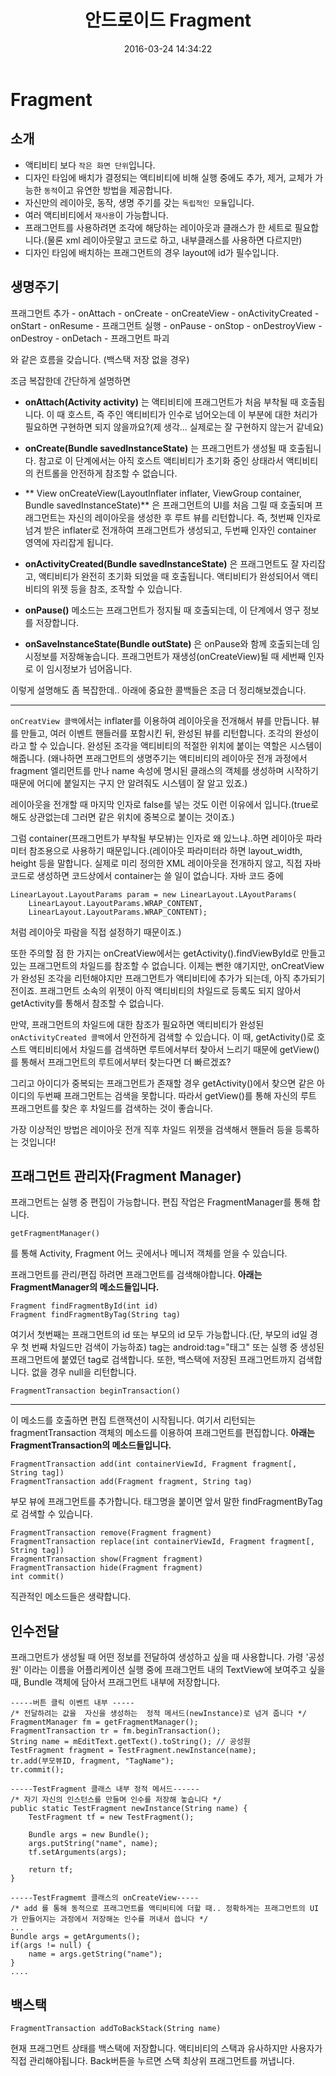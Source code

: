 ﻿---
layout: post
title:  "안드로이드 Fragment"
date:   2016-03-24 14:34:22
categories: archieve
comments: true
---

# Fragment
## 소개
* 액티비티 보다 `작은 화면 단위`입니다.
* 디자인 타임에 배치가 결정되는 액티비티에 비해 실행 중에도 추가, 제거, 교체가 가능한 `동적`이고 유연한 방법을 제공합니다.
* 자신만의 레이아웃, 동작, 생명 주기를 갖는 `독립적인 모듈`입니다.
* 여러 액티비티에서 `재사용`이 가능합니다.
* 프래그먼트를 사용하려면 조각에 해당하는 레이아웃과 클래스가 한 세트로 필요합니다.(물론 xml 레이아웃말고 코드로 하고, 내부클래스를 사용하면 다르지만)
* 디자인 타임에 배치하는 프래그먼트의 경우 layout에 id가 필수입니다.

## 생명주기
 프래그먼트 추가 - onAttach - onCreate - onCreateView - onActivityCreated - onStart - onResume - 프래그먼트 실행 - onPause - onStop - onDestroyView - onDestroy - onDetach - 프래그먼트 파괴
 
 와 같은 흐름을 갖습니다. (백스택 저장 없을 경우)
 
 조금 복잡한데 간단하게 설명하면
 * **onAttach(Activity activity)** 는 액티비티에 프래그먼트가 처음 부착될 때 호출됩니다.
 이 때 호스트, 즉 주인 액티비티가 인수로 넘어오는데 이 부분에 대한 처리가 필요하면 구현하면 되지 않을까요?(제 생각... 실제로는 잘 구현하지 않는거 같네요)
 
*  **onCreate(Bundle savedInstanceState)** 는 프래그먼트가 생성될 때 호출됩니다.
 참고로 이 단계에서는 아직 호스트 액티비티가 초기화 중인 상태라서 액티비티의 컨트롤을 안전하게 참조할 수 없습니다. 
 
 
*  ** View onCreateView(LayoutInflater inflater, ViewGroup container, Bundle savedInstanceState)** 은 프래그먼트의 UI를 처음 그릴 때 호출되며 프래그먼트는 자신의 레이아웃을 생성한 후 루트 뷰를 리턴합니다. 즉, 첫번째 인자로 넘겨 받은 inflater로 전개하여 프래그먼트가 생성되고, 두번째 인자인 container 영역에 자리잡게 됩니다.
 

* **onActivityCreated(Bundle savedInstanceState)** 은 프래그먼트도 잘 자리잡고, 액티비티가 완전히 초기화 되었을 때 호출됩니다. 액티비티가 완성되어서 액티비티의 위젯 등을 참조, 조작할 수 있습니다.


* **onPause()** 메소드는 프래그먼트가 정지될 때 호출되는데, 이 단계에서 영구 정보를 저장합니다.


* **onSaveInstanceState(Bundle outState)** 은 onPause와 함께 호출되는데 임시정보를 저장해놓습니다. 프래그먼트가 재생성(onCreateView)될 때 세번째 인자로 이 임시정보가 넘어옵니다.

이렇게 설명해도 좀 복잡한데.. 아래에 중요한 콜백들은 조금 더 정리해보겠습니다.

--------------------------

 `onCreatView 콜백`에서는 inflater를 이용하여 레이아웃을 전개해서 뷰를 만듭니다. 
뷰를 만들고, 여러 이벤트 핸들러를 포함시킨 뒤, 완성된 뷰를 리턴합니다. 조각의 완성이라고 할 수 있습니다. 완성된 조각을 액티비티의 적절한 위치에 붙이는 역할은 시스템이 해줍니다.
(왜나하면 프래그먼트의 생명주기는 액티비티의 레이아웃 전개 과정에서 fragment 엘리먼트를 만나 name 속성에 명시된 클래스의 객체를 생성하며 시작하기 때문에 어디에 붙일지는 구지 안 알려줘도 시스템이 잘 알고 있죠.)

레이아웃을 전개할 때 마지막 인자로 false를 넣는 것도 이런 이유에서 입니다.(true로 해도 상관없는데 그러면 같은 위치에 중복으로 붙이는 것이죠.)

그럼 container(프래그먼트가 부착될 부모뷰)는 인자로 왜 있느냐..하면 레이아웃 파라미터 참조용으로 사용하기 때문입니다.(레이아웃 파라미터라 하면 layout_width, height 등을 말합니다. 실제로 미리 정의한 XML 레이아웃을 전개하지 않고, 직접 자바코드로 생성하면 코드상에서 container는 쓸 일이 없습니다. 자바 코드 중에 
```
LinearLayout.LayoutParams param = new LinearLayout.LAyoutParams(
	LinearLayout.LayoutParams.WRAP_CONTENT,
    LinearLayout.LayoutParams.WRAP_CONTENT);
```
처럼 레이아웃 파람을 직접 설정하기 때문이죠.)

또한 주의할 점 한 가지는 onCreatView에서는 getActivity().findViewById로 만들고 있는 프래그먼트의 차일드를 참조할 수 없습니다. 이제는 뻔한 얘기지만, onCreatView가 완성된 조각을 리턴해야지만 프래그먼트가 액티비티에 추가가 되는데, 아직 추가되기 전이죠. 프래그먼트 소속의 위젯이 아직 액티비티의 차일드로 등록도 되지 않아서 getActivity를 통해서 참조할 수 없습니다.

만약, 프래그먼트의 차일드에 대한 참조가 필요하면 액티비티가 완성된 `onActivityCreated 콜백`에서 안전하게 검색할 수 있습니다.
이 때, getActivity()로 호스트 액티비티에서 차일드를 검색하면 루트에서부터 찾아서 느리기 때문에 getView()를 통해서 프래그먼트의 루트에서부터 찾는다면 더 빠르겠죠?

그리고 아이디가 중복되는 프래그먼트가 존재할 경우 getActivity()에서 찾으면 같은 아이디의 두번째 프래그먼트는 검색을 못합니다. 따라서 getView()를 통해 자신의 루트 프래그먼트를 찾은 후 차일드를 검색하는 것이 좋습니다.

가장 이상적인 방법은 레이아웃 전개 직후 차일드 위젯을 검색해서 핸들러 등을 등록하는 것입니다! 


## 프래그먼트 관리자(Fragment Manager)
프래그먼트는 실행 중 편집이 가능합니다. 편집 작업은 FragmentManager를 통해 합니다.
```
getFragmentManager()
```
를 통해 Activity, Fragment 어느 곳에서나 메니저 객체를 얻을 수 있습니다.

프래그먼트를 관리/편집 하려면 프래그먼트를 검색해야합니다.
**아래는 FragmentManager의 메소드들입니다.**

```
Fragment findFragmentById(int id)
Fragment findFragmentByTag(String tag)
```
여기서 첫번째는 프래그먼트의 id 또는 부모의 id 모두 가능합니다.(단, 부모의 id일 경우 첫 번째 차일드만 검색이 가능하죠)
tag는 android:tag="태그" 또는 실행 중 생성된 프래그먼트에 붙였던 tag로 검색합니다.
또한, 백스택에 저장된 프래그먼트까지 검색합니다. 없을 경우 null을 리턴합니다.

```
FragmentTransaction beginTransaction()
```

----------------
이 메소드를 호출하면 편집 트랜잭션이 시작됩니다.  여기서 리턴되는 fragmentTransaction 객체의 메소드를 이용하여 프래그먼트를 편집합니다.
**아래는 FragmentTransaction의 메소드들입니다.**

```
FragmentTransaction add(int containerViewId, Fragment fragment[, String tag])
FragmentTransaction add(Fragment fragment, String tag)
```
부모 뷰에 프래그먼트를 추가합니다. 태그명을 붙이면 앞서 말한 findFragmentByTag로 검색할 수 있습니다.

```
FragmentTransaction remove(Fragment fragment)
FragmentTransaction replace(int containerViewId, Fragment fragment[, String tag])
FragmentTransaction show(Fragment fragment)
FragmentTransaction hide(Fragment fragment)
int commit()
```
직관적인 메소드들은 생략합니다.


## 인수전달
프래그먼트가 생성될 때 어떤 정보를 전달하여 생성하고 싶을 때 사용합니다.
가령 '공성원' 이라는 이름을 어플리케이션 실행 중에 프래그먼트 내의 TextView에 보여주고 싶을 때, Bundle 객체에 담아서 프래그먼트 내부에 저장합니다.
```
-----버튼 클릭 이벤트 내부 -----
/* 전달하려는 값을  자신을 생성하는  정적 메서드(newInstance)로 넘겨 줍니다 */
FragmentManager fm = getFragmentManager();
FragmentTransaction tr = fm.beginTransaction();
String name = mEditText.getText().toString(); // 공성원
TestFragment fragment = TestFragment.newInstance(name);
tr.add(부모뷰ID, fragment, "TagName");
tr.commit();

-----TestFragment 클래스 내부 정적 메서드------
/* 자기 자신의 인스턴스를 만들며 인수를 저장해 놓습니다 */
public static TestFragment newInstance(String name) {
	TestFragment tf = new TestFragment();
    
    Bundle args = new Bundle();
    args.putString("name", name);
    tf.setArguments(args);
    
    return tf;
}

-----TestFragmemt 클래스의 onCreateView-----
/* add 를 통해 동적으로 프래그먼트를 액티비티에 더할 때.. 정확하게는 프래그먼트의 UI가 만들어지는 과정에서 저장해논 인수를 꺼내서 씁니다 */
...
Bundle args = getArguments();
if(args != null) {
	name = args.getString("name");
}
....
```


## 백스택
```
FragmentTransaction addToBackStack(String name)
```
현재 프래그먼트 상태를 백스택에 저장합니다. 
액티비티의 스택과 유사하지만 사용자가 직접 관리해야됩니다. Back버튼을 누르면 스택 최상위 프래그먼트를 꺼냅니다.
